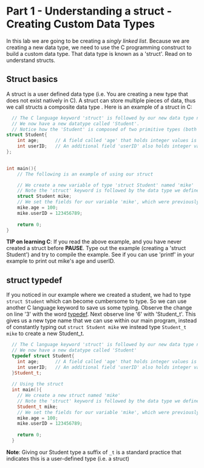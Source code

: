 # Part 1 - Understanding a struct - Creating Custom Data Types

In this lab we are going to be creating a *singly linked list*. Because we are creating a new data type, we need to use the C programming construct to build a custom data type. That data type is known as a 'struct'. Read on to understand structs.

## Struct basics

A struct is a user defined data type (i.e. You are creating a new type that does not exist natively in C). A struct can store multiple pieces of data, thus we call structs a composite data type . Here is an example of a struct in C:

```cpp
  // The C language keyword 'struct' is followed by our new data type name.
  // We now have a new datatype called 'Student'.
  // Notice how the 'Student' is composed of two primitive types (both ints) to build a new type.
struct Student{
    int age;      // A field called 'age' that holds integer values is stored.
    int userID;   // An additional field 'userID' also holds integer values.
};
  

int main(){
    // The following is an example of using our struct

    // We create a new variable of type 'struct Student' named 'mike'
    // Note the 'struct' keyword is followed by the data type we defined above.
    struct Student mike;
    // We set the fields for our variable 'mike', which were previously not initialized.
    mike.age = 100;
    mike.userID = 123456789;
  
    return 0;
}
```

**TIP on learning C**: If you read the above example, and you have never created a struct before **PAUSE**. Type out the example (creating a 'struct Student') and try to compile the example. See if you can use 'printf' in your example to print out mike's age and userID. 

## struct typedef

If you noticed in our example where we created a student, we had to type `struct Student` which can become cumbersome to type. So we can use another C language keyword to save us some typing. Observe the change on line '3' with the word [typedef](https://www.tutorialspoint.com/cprogramming/c_typedef.htm). Next observe line '6' with 'Student_t'. This gives us a new type name that we can use within our main program, instead of constantly typing out `struct Student mike` we instead type `Student_t mike` to create a new Student_t.

```cpp
  // The C language keyword 'struct' is followed by our new data type name.
  // We now have a new datatype called 'Student'
  typedef struct Student{
    int age;      // A field called 'age' that holds integer values is stored.
    int userID;   // An additional field 'userID' also holds integer values.
  }Student_t;
  
  // Using the struct
  int main(){
    // We create a new struct named 'mike'
    // Note the 'struct' keyword is followed by the data type we defined above.
    Student_t mike;
    // We set the fields for our variable 'mike', which were previously not initialized.
    mike.age = 100;
    mike.userID = 123456789;
  
    return 0;
  }
```

**Note**: Giving our Student type a suffix of `_t` is a standard practice that indicates this is a user-defined type (i.e. a struct)

